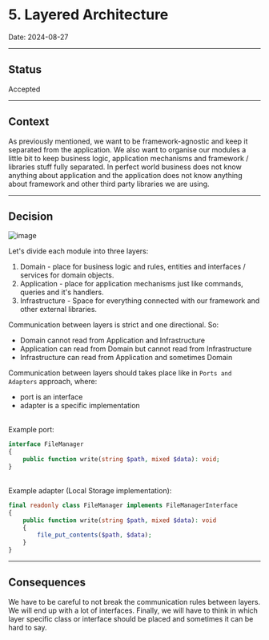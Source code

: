 # 5. Layered Architecture

Date: 2024-08-27

___

## Status

Accepted

___

## Context

As previously mentioned, we want to be framework-agnostic and keep it separated from the application. We also want to
organise our modules a little bit to keep business logic, application mechanisms and framework / libraries stuff fully
separated. In perfect world business does not know anything about application and the application does not know
anything about framework and other third party libraries we are using.

___

## Decision

![image](https://cdn.hibit.dev/images/posts/2021/ddd_layers.png?fmt=webp)

Let's divide each module into three layers:

1. Domain - place for business logic and rules, entities and interfaces / services for domain objects.
2. Application - place for application mechanisms just like commands, queries and it's handlers.
3. Infrastructure - Space for everything connected with our framework and other external libraries.

Communication between layers is strict and one directional. So:

- Domain cannot read from Application and Infrastructure
- Application can read from Domain but cannot read from Infrastructure
- Infrastructure can read from Application and sometimes Domain

Communication between layers should takes place like in `Ports and Adapters` approach, where:

- port is an interface
- adapter is a specific implementation


<br>
Example port:

```php
interface FileManager
{
    public function write(string $path, mixed $data): void;
}
```

<br>
Example adapter (Local Storage implementation):

```php
final readonly class FileManager implements FileManagerInterface
{
    public function write(string $path, mixed $data): void
    {
        file_put_contents($path, $data);
    }
}
```

___

## Consequences

We have to be careful to not break the communication rules between layers. We will end up with a lot of interfaces.
Finally, we will have to think in which layer specific class or interface should be placed and sometimes it can be hard 
to say.
